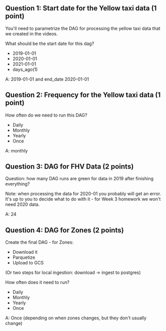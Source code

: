 
<!-- https://nyc-tlc.s3.amazonaws.com/trip+data/fhv_tripdata_2019-02.csv -->
<!-- https://s3.amazonaws.com/nyc-tlc/misc/taxi+_zone_lookup.csv -->

## Question 1: Start date for the Yellow taxi data (1 point)

You'll need to parametrize the DAG for processing the yellow taxi data that
we created in the videos. 

What should be the start date for this dag?

* 2019-01-01
* 2020-01-01
* 2021-01-01
* days_ago(1)

A: 2019-01-01 and end_date 2020-01-01

## Question 2: Frequency for the Yellow taxi data (1 point)

How often do we need to run this DAG?

* Daily
* Monthly
* Yearly
* Once

A: monthly

## Question 3: DAG for FHV Data (2 points)

Question: how many DAG runs are green for data in 2019 after finishing everything? 

Note: when processing the data for 2020-01 you probably will get an error. It's up 
to you to decide what to do with it - for Week 3 homework we won't need 2020 data.

A: 24

## Question 4: DAG for Zones (2 points)


Create the final DAG - for Zones:

* Download it
* Parquetize 
* Upload to GCS

(Or two steps for local ingestion: download -> ingest to postgres)

How often does it need to run?

* Daily
* Monthly
* Yearly
* Once

A: Once (depending on when zones changes, but they don't usually change)


